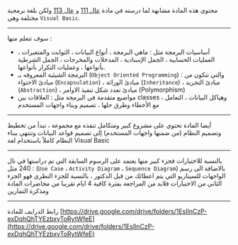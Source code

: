 محتوى هذه المادة مشابهة لما درسته في مادة [عال 111](https://infosystems.blog/plan-study/course/22)
و [عال 113](https://infosystems.blog/plan-study/course/25) ولكن بلغة برمجية مختلفة وهي `Visual Basic`.

---
سوف تتعلم منها :

* أساسيات البرمجة مثل : ماهي البرمجة ، أنواع البيانات ، الثوابت والمتغيرات ، العمليات الحسابية ، الجمل الإسنادية ،
  المدخلات والمخرجات ، الجمل الشرطية بأنواعها ، وعمليات التكرار بأنواعها.
* البرمجة الشيئية المعروفه بـ (`Object Oriented Programming`) والتي تتكون من : مبادئ الاحتواء (`Encapsulation`) ، مبادئ
  الوراثة (`Inheritance`) ، مبادئ التجريد (`Abstraction`) ، مبادئ تعدد شكل تنفيذ الاوامر (Polymorphism)
* مواضيع متقدمة في البرمجة مثل : العلاقات بين classes ، وهياكل البيانات ، التعامل مع الأخطاء وطرق حلها ، تصميم وبناء
  واجهات المستخدم

---
أيضا المادة تحتوي على مشروع كبير ومتكامل تنفذه مع مجموعة ، تبدأ من تخطيط وتصميم النظام (من ضمنها واجهات المستخدم) إلى
تصميم قواعد البيانات وتنتهي ببناء النظام كاملاً باستخدام لغة Visual Basic

---
بالنسبة للاختبارات فجزء كبير منها يعتمد على الرسوم السابقة التي تم دراستها في نال 240 مثل : (`Use Case`
، `Activity Diagram` ، `Sequence Diagram`) بالاضافة الى رسم الواجهات للسيناريو التي يتم اعطائك من قبل الدكتور ، بالنسبة
للجزء النظري فهو الجزء الثاني من الاختبارات فلابد من المراجعة بفترة كافية 4 ايام تقريبا من محاضرات المادة ومذكرة
التمارين

---
رابط الدرايف للمادة
[https://drive.google.com/drive/folders/1EsIlnCzP-exDqhQhTYEzbxyToRytWfeE](https://drive.google.com/drive/folders/1EsIlnCzP-exDqhQhTYEzbxyToRytWfeE)
